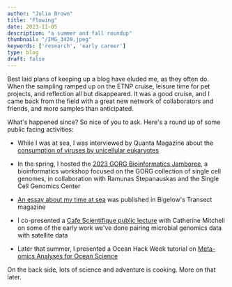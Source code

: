 ```yaml
---
author: "Julia Brown"
title: "Flowing"
date: 2023-11-05
description: "a summer and fall roundup"
thumbnail: "/IMG_3420.jpeg"
keywords: ['research', 'early career']
type: blog
draft: false
---
```


Best laid plans of keeping up a blog have eluded me, as they often do. When the sampling ramped up on the ETNP cruise, leisure time for pet projects, and reflection all but disappeared.  It was a good cruise, and I came back from the field with a great new network of collaborators and friends, and more samples than anticipated.

What's happened since? So nice of you to ask. Here's a round up of some public facing activities:

* While I was at sea, I was interviewed by Quanta Magazine about the [consumption of viruses by unicellular eukaryotes](https://www.quantamagazine.org/with-nothing-to-eat-except-viruses-some-microbes-thrive-20230221/)

* In the spring, I hosted the [2023 GORG Bioinformatics Jamboree](https://bigelowlab.github.io/2023-GORG-jamboree/), a bioinformatics workshop focused on the GORG collection of single cell genomes, in collaboration with Ramunas Stepanauskas and the Single Cell Genomics Center

* [An essay about my time at sea](https://www.bigelow.org/files/transect/transect-summer-2023.pdf) was published in Bigelow's Transect magazine

* I co-presented a [Cafe Scientifique public lecture](https://www.youtube.com/watch?v=OuMbRV_2I3A) with Catherine Mitchell on some of the early work we've done pairing microbial genomics data with satellite data

* Later that summer, I presented a Ocean Hack Week tutorial on [Meta-omics Analyses for Ocean Science](https://oceanhackweek.org/ohw23/tutorials/03-Thu/OHW_omics_lesson.html) 

On the back side, lots of science and adventure is cooking. More on that later.  